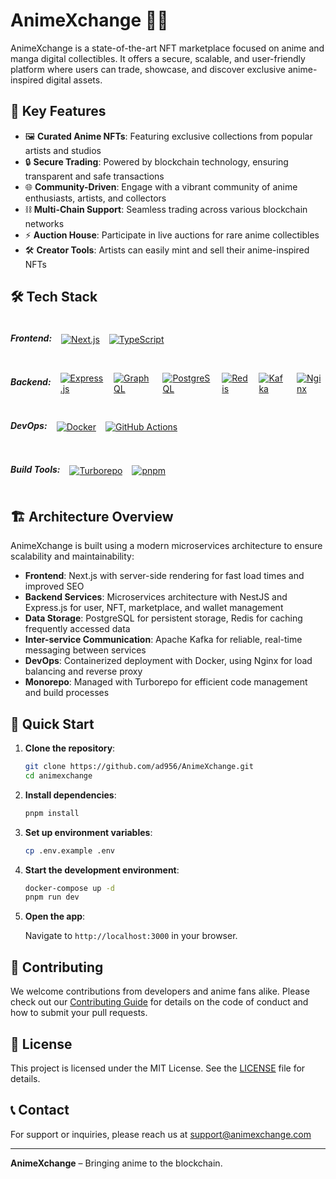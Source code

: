 # AnimeXchange 🎌✨

AnimeXchange is a state-of-the-art NFT marketplace focused on anime and manga digital collectibles. It offers a secure, scalable, and user-friendly platform where users can trade, showcase, and discover exclusive anime-inspired digital assets.

## 🎨 Key Features

- 🖼️ **Curated Anime NFTs**: Featuring exclusive collections from popular artists and studios
- 🔒 **Secure Trading**: Powered by blockchain technology, ensuring transparent and safe transactions
- 🌐 **Community-Driven**: Engage with a vibrant community of anime enthusiasts, artists, and collectors
- ⛓️ **Multi-Chain Support**: Seamless trading across various blockchain networks
- ⚡ **Auction House**: Participate in live auctions for rare anime collectibles
- 🛠️ **Creator Tools**: Artists can easily mint and sell their anime-inspired NFTs

## 🛠️ Tech Stack

<!-- Frontend Tech Stack -->
<div style="display: flex; align-items: center; margin-bottom: 10px;gap:5px;">
    <h5 style="margin-right: 10px;">Frontend:</h5>
    <div style="display: flex; gap: 15px;">
        <a href="https://nextjs.org" target="_blank">
            <img src="https://img.shields.io/badge/Next.js-0E1111?logo=next.js&logoColor=white" alt="Next.js" />
        </a>
        <a href="https://www.typescriptlang.org" target="_blank">
            <img src="https://img.shields.io/badge/TypeScript-007ACC?logo=typescript&logoColor=white" alt="TypeScript" />
        </a>
    </div>
</div>

<!-- Backend Tech Stack -->
<div style="display: flex; align-items: center; margin-bottom: 10px;gap:5px;">
    <h5 style="margin-right: 10px;">Backend:</h5>
    <div style="display: flex; gap: 15px;">
        <a href="https://expressjs.com" target="_blank">
            <img src="https://img.shields.io/badge/Express.js-000000?logo=express&logoColor=white" alt="Express.js" />
        </a>
      <a href="https://graphql.org" target="_blank">
    <img src="https://img.shields.io/badge/GraphQL-E10098?logo=graphql&logoColor=white" alt="GraphQL" />
</a>
        <a href="https://www.postgresql.org" target="_blank">
            <img src="https://img.shields.io/badge/PostgreSQL-336791?logo=postgresql&logoColor=white" alt="PostgreSQL" />
        </a>
        <a href="https://redis.io" target="_blank">
            <img src="https://img.shields.io/badge/Redis-DC382D?logo=redis&logoColor=white" alt="Redis" />
        </a>
        <a href="https://kafka.apache.org" target="_blank">
            <img src="https://img.shields.io/badge/Kafka-231F20?logo=apache-kafka&logoColor=white" alt="Kafka" />
        </a>
        <a href="https://www.nginx.com" target="_blank">
            <img src="https://img.shields.io/badge/Nginx-009639?logo=nginx&logoColor=white" alt="Nginx" />
        </a>
    </div>
</div>

<!-- DevOps Tech Stack -->
<div style="display: flex; align-items: center; margin-bottom: 10px;gap:5px;">
    <h5 style="margin-right: 10px;">DevOps:</h5>
    <div style="display: flex; gap: 15px;">
        <a href="https://www.docker.com" target="_blank">
            <img src="https://img.shields.io/badge/Docker-2496ED?logo=docker&logoColor=white" alt="Docker" />
        </a>
        <a href="https://github.com/features/actions" target="_blank">
            <img src="https://img.shields.io/badge/GitHub%20Actions-0d1117?logo=github&logoColor=white" alt="GitHub Actions" />
        </a>
    </div>
</div>

<!-- Build Tools Tech Stack -->
<div style="display: flex; align-items: center; margin-bottom: 10px;gap:5px;">
    <h5 style="margin-right: 10px;">Build Tools:</h5>
    <div style="display: flex; gap: 15px;">
        <a href="https://turborepo.org" target="_blank">
            <img src="https://img.shields.io/badge/Turborepo-000000?logo=turborepo&logoColor=white" alt="Turborepo" />
        </a>
        <a href="https://pnpm.io" target="_blank">
            <img src="https://img.shields.io/badge/pnpm-222222?logo=pnpm&logoColor=white" alt="pnpm" />
        </a>
    </div>
</div>

## 🏗️ Architecture Overview

AnimeXchange is built using a modern microservices architecture to ensure scalability and maintainability:

- **Frontend**: Next.js with server-side rendering for fast load times and improved SEO
- **Backend Services**: Microservices architecture with NestJS and Express.js for user, NFT, marketplace, and wallet management
- **Data Storage**: PostgreSQL for persistent storage, Redis for caching frequently accessed data
- **Inter-service Communication**: Apache Kafka for reliable, real-time messaging between services
- **DevOps**: Containerized deployment with Docker, using Nginx for load balancing and reverse proxy
- **Monorepo**: Managed with Turborepo for efficient code management and build processes

## 🚀 Quick Start

1. **Clone the repository**:

   ```bash
   git clone https://github.com/ad956/AnimeXchange.git
   cd animexchange
   ```

2. **Install dependencies**:

   ```bash
   pnpm install
   ```

3. **Set up environment variables**:

   ```bash
   cp .env.example .env
   ```

4. **Start the development environment**:

   ```bash
   docker-compose up -d
   pnpm run dev
   ```

5. **Open the app**:

   Navigate to `http://localhost:3000` in your browser.

## 🤝 Contributing

We welcome contributions from developers and anime fans alike. Please check out our [Contributing Guide](CONTRIBUTING.md) for details on the code of conduct and how to submit your pull requests.

## 📜 License

This project is licensed under the MIT License. See the [LICENSE](LICENSE) file for details.

## 📞 Contact

For support or inquiries, please reach us at support@animexchange.com

---

**AnimeXchange** – Bringing anime to the blockchain.